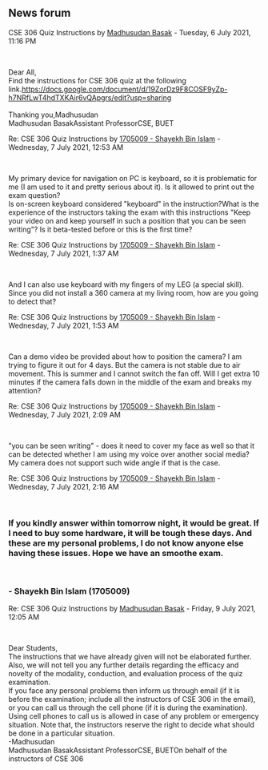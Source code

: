 <h2>News forum</h2><a href="https://moodle.cse.buet.ac.bd/user/view.php?id=523&course=555"></a>
CSE 306 Quiz Instructions
by <a href="https://moodle.cse.buet.ac.bd/user/view.php?id=523&course=555">Madhusudan Basak</a> - Tuesday, 6 July 2021, 11:16 PM


 

Dear All,<br />Find the instructions for CSE 306 quiz at the following link.<a href="https://docs.google.com/document/d/19ZorDz9F8COSF9yZp-h7NRfLwT4hdTXKAir6vQApgrs/edit?usp=sharing">https://docs.google.com/document/d/19ZorDz9F8COSF9yZp-h7NRfLwT4hdTXKAir6vQApgrs/edit?usp=sharing</a><br /><br />Thanking you,Madhusudan<br />Madhusudan BasakAssistant ProfessorCSE, BUET





<a href="https://moodle.cse.buet.ac.bd/user/view.php?id=1490&course=555"></a>
Re: CSE 306 Quiz Instructions
by <a href="https://moodle.cse.buet.ac.bd/user/view.php?id=1490&course=555">1705009 - Shayekh Bin Islam</a> - Wednesday, 7 July 2021, 12:53 AM


 

My primary device for navigation on PC is keyboard, so it is problematic for me (I am used to it and pretty serious about it). Is it allowed to print out the exam question? <br />Is on-screen keyboard considered "keyboard" in the instruction?What is the experience of the instructors taking the exam with this instructions "Keep your video on and keep yourself in such a position that you can be seen writing"? Is it beta-tested before or this is the first time?<br />







<a href="https://moodle.cse.buet.ac.bd/user/view.php?id=1490&course=555"></a>
Re: CSE 306 Quiz Instructions
by <a href="https://moodle.cse.buet.ac.bd/user/view.php?id=1490&course=555">1705009 - Shayekh Bin Islam</a> - Wednesday, 7 July 2021, 1:37 AM


 

And I can also use keyboard with my fingers of my LEG (a special skill). Since you did not install a 360 camera at my living room, how are you going to detect that?<br />







<a href="https://moodle.cse.buet.ac.bd/user/view.php?id=1490&course=555"></a>
Re: CSE 306 Quiz Instructions
by <a href="https://moodle.cse.buet.ac.bd/user/view.php?id=1490&course=555">1705009 - Shayekh Bin Islam</a> - Wednesday, 7 July 2021, 1:53 AM


 

Can a demo video be provided about how to position the camera? I am trying to figure it out for 4 days. But the camera is not stable due to air movement. This is summer and I cannot switch the fan off. Will I get extra 10 minutes if the camera falls down in the middle of the exam and breaks my attention?<br />







<a href="https://moodle.cse.buet.ac.bd/user/view.php?id=1490&course=555"></a>
Re: CSE 306 Quiz Instructions
by <a href="https://moodle.cse.buet.ac.bd/user/view.php?id=1490&course=555">1705009 - Shayekh Bin Islam</a> - Wednesday, 7 July 2021, 2:09 AM


 

"you can be seen writing" - does it need to cover my face as well so that it can be detected whether I am using my voice over another social media? My camera does not support such wide angle if that is the case.<br />







<a href="https://moodle.cse.buet.ac.bd/user/view.php?id=1490&course=555"></a>
Re: CSE 306 Quiz Instructions
by <a href="https://moodle.cse.buet.ac.bd/user/view.php?id=1490&course=555">1705009 - Shayekh Bin Islam</a> - Wednesday, 7 July 2021, 2:16 AM


 

<h3>If you kindly answer within tomorrow night, it would be great. If I need to buy some hardware, it will be tough these days. And these are my personal problems, I do not know anyone else having these issues. Hope we have an smoothe exam.<br /></h3><br />
<h3>- Shayekh Bin Islam (1705009)</h3>






<a href="https://moodle.cse.buet.ac.bd/user/view.php?id=523&course=555"></a>
Re: CSE 306 Quiz Instructions
by <a href="https://moodle.cse.buet.ac.bd/user/view.php?id=523&course=555">Madhusudan Basak</a> - Friday, 9 July 2021, 12:05 AM


 

Dear Students,<br />The instructions that we have already given will not be elaborated further.<br />Also, we will not tell you any further details regarding the efficacy and novelty of the modality, conduction, and evaluation process of the quiz examination.<br />If you face any personal problems then inform us through email (if it is before the examination; include all the instructors of CSE 306 in the email), or you can call us through the cell phone (if it is during the examination). Using cell phones to call us is allowed in case of any problem or emergency situation. Note that, the instructors reserve the right to decide what should be done in a particular situation.<br />-Madhusudan<br />Madhusudan BasakAssistant ProfessorCSE, BUETOn behalf of the instructors of CSE 306










